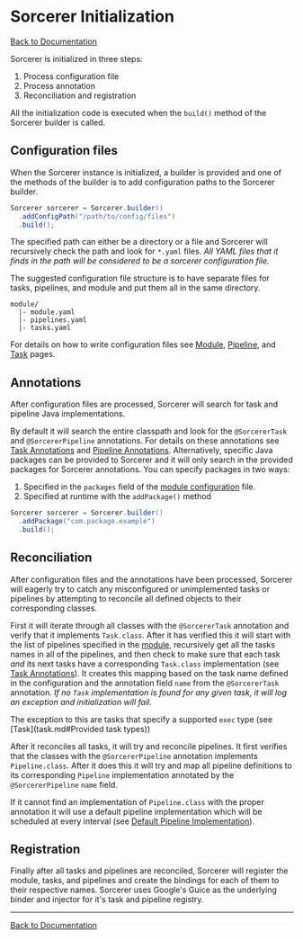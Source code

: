 # Sorcerer Initialization
[Back to Documentation](README.md)

Sorcerer is initialized in three steps:

1. Process configuration file
2. Process annotation
3. Reconciliation and registration

All the initialization code is executed when the `build()` method of the Sorcerer builder is called.

## Configuration files

When the Sorcerer instance is initialized, a builder is provided and one of the methods of the builder is to add configuration paths to the Sorcerer builder.

```java
Sorcerer sorcerer = Sorcerer.builder()
  .addConfigPath("/path/to/config/files")
  .build();
```
The specified path can either be a directory or a file and Sorcerer will recursively check the path and look for `*.yaml` files. *All YAML files that it finds in the path will be considered to be a sorcerer configuration file.*

The suggested configuration file structure is to have separate files for tasks, pipelines, and module and put them all in the same directory.

```
module/
  |- module.yaml
  |- pipelines.yaml
  |- tasks.yaml
```

For details on how to write configuration files see [Module](module.md), [Pipeline](pipeline.md#Configuration), and [Task](task.md#Configuration) pages.

## Annotations

After configuration files are processed, Sorcerer will search for task and pipeline Java implementations.

By default it will search the entire classpath and look for the `@SorcererTask` and `@SorcererPipeline` annotations. For details on these annotations see [Task Annotations](task.md#Annotations) and [Pipeline Annotations](pipeline.md#Annotations). Alternatively, specific Java packages can be provided to Sorcerer and it will only search in the provided packages for Sorcerer annotations. You can specify packages in two ways:

1. Specified in the `packages` field of the [module configuration](module.md#Configuration) file.
2. Specified at runtime with the `addPackage()` method

```java
Sorcerer sorcerer = Sorcerer.builder()
  .addPackage("com.package.example")
  .build();
```

## Reconciliation

After configuration files and the annotations have been processed, Sorcerer will eagerly try to catch any misconfigured or unimplemented tasks or pipelines by attempting to reconcile all defined objects to their corresponding classes.

First it will iterate through all classes with the `@SorcererTask` annotation and verify that it implements `Task.class`. After it has verified this it will start with the list of pipelines specified in the [module](module.md), recursively get all the tasks names in all of the pipelines, and then check to make sure that each task *and* its next tasks have a corresponding `Task.class` implementation (see [Task Annotations](task.md#Annotations)). It creates this mapping based on the task name defined in the configuration and the annotation field `name` from the `@SorcererTask` annotation. *If no `Task` implementation is found for any given task, it will log an exception and initialization will fail.*

The exception to this are tasks that specify a supported `exec` type (see [Task](task.md#Provided task types))

After it reconciles all tasks, it will try and reconcile pipelines. It first verifies that the classes with the `@SorcererPipeline` annotation implements `Pipeline.class`. After it does this it will try and map all pipeline definitions to its corresponding `Pipeline` implementation annotated by the `@SorcererPipeline` `name` field.

If it cannot find an implementation of `Pipeline.class` with the proper annotation it will use a default pipeline implementation which will be scheduled at every interval (see [Default Pipeline Implementation](pipeline.md#Implementation)).

## Registration

Finally after all tasks and pipelines are reconciled, Sorcerer will register the module, tasks, and pipelines and create the bindings for each of them to their respective names. Sorcerer uses Google's Guice as the underlying binder and injector for it's task and pipeline registry.

---
[Back to Documentation](README.md)
